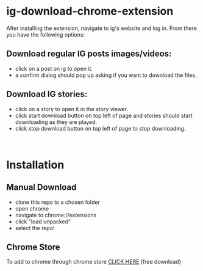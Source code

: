 # ig-download-chrome-extension
After installing the extension, navigate to ig's website and log in. From there you have the following options:
## Download regular IG posts images/videos: <br>
* click on a post on ig to open it.<br>
* a confirm dialog should pop up asking if you want to download the files.<br>

## Download IG stories: <br>
* click on a story to open it in the story viewer.<br>
* click start download button on top left of page and stories should start downloading as they are played.<br>
* click stop download button on top left of page to stop downloading.<br>
<br>

# Installation

## Manual Download
* clone this repo to a chosen folder<br>
* open chrome<br>
* navigate to chrome://extensions<br>
* click "load unpacked"<br>
* select the repo!<br>

## Chrome Store
To add to chrome through chrome store <a href="https://chrome.google.com/webstore/detail/ig-downloader/gelbcoobaindiodaajafdoibjohgnnda">CLICK HERE</a> (free download)